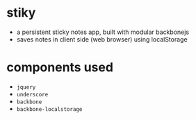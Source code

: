 # stiky

- a persistent sticky notes app, built with modular backbonejs
- saves notes in client side (web browser) using localStorage


# components used

- `jquery`
- `underscore`
- `backbone`
- `backbone-localstorage`
